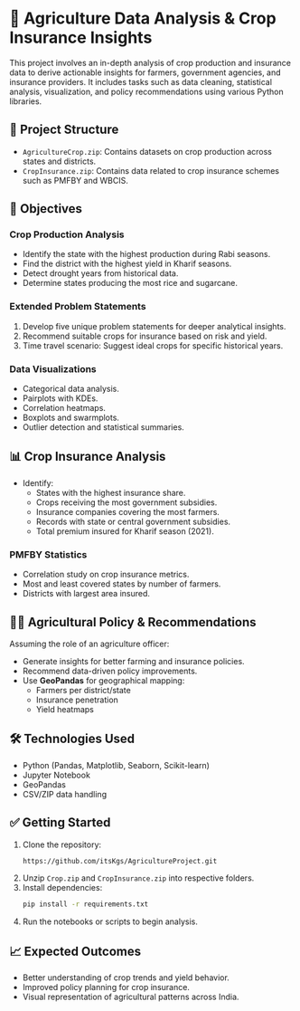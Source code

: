 
# 🌾 Agriculture Data Analysis & Crop Insurance Insights

This project involves an in-depth analysis of crop production and insurance data to derive actionable insights for farmers, government agencies, and insurance providers. It includes tasks such as data cleaning, statistical analysis, visualization, and policy recommendations using various Python libraries.

## 📁 Project Structure

- `AgricultureCrop.zip`: Contains datasets on crop production across states and districts.
- `CropInsurance.zip`: Contains data related to crop insurance schemes such as PMFBY and WBCIS.

## 📌 Objectives

### Crop Production Analysis
- Identify the state with the highest production during Rabi seasons.
- Find the district with the highest yield in Kharif seasons.
- Detect drought years from historical data.
- Determine states producing the most rice and sugarcane.

### Extended Problem Statements
1. Develop five unique problem statements for deeper analytical insights.
2. Recommend suitable crops for insurance based on risk and yield.
3. Time travel scenario: Suggest ideal crops for specific historical years.

### Data Visualizations
- Categorical data analysis.
- Pairplots with KDEs.
- Correlation heatmaps.
- Boxplots and swarmplots.
- Outlier detection and statistical summaries.

## 📊 Crop Insurance Analysis
- Identify:
  - States with the highest insurance share.
  - Crops receiving the most government subsidies.
  - Insurance companies covering the most farmers.
  - Records with state or central government subsidies.
  - Total premium insured for Kharif season (2021).

### PMFBY Statistics
- Correlation study on crop insurance metrics.
- Most and least covered states by number of farmers.
- Districts with largest area insured.

## 🧑‍🌾 Agricultural Policy & Recommendations
Assuming the role of an agriculture officer:
- Generate insights for better farming and insurance policies.
- Recommend data-driven policy improvements.
- Use **GeoPandas** for geographical mapping:
  - Farmers per district/state
  - Insurance penetration
  - Yield heatmaps

## 🛠 Technologies Used
- Python (Pandas, Matplotlib, Seaborn, Scikit-learn)
- Jupyter Notebook
- GeoPandas
- CSV/ZIP data handling

## ✅ Getting Started

1. Clone the repository:
   ```bash
   https://github.com/itsKgs/AgricultureProject.git
   ```
2. Unzip `Crop.zip` and `CropInsurance.zip` into respective folders.
3. Install dependencies:
   ```bash
   pip install -r requirements.txt
   ```
4. Run the notebooks or scripts to begin analysis.

## 📈 Expected Outcomes
- Better understanding of crop trends and yield behavior.
- Improved policy planning for crop insurance.
- Visual representation of agricultural patterns across India.
